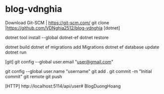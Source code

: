 # blog-vdnghia

Download Git-SCM | https://git-scm.com/
git clone  |https://github.com/VDNghia2512/blog-vdnghia
[dotnet]

dotnet tool install --global dotnet-ef
dotnet restore

dotnet build
dotnet ef migrations add Migrations
dotnet ef database update
dotnet run

[git]
git config --global user.email "user@gmail.com"

git config --global user.name "username"
git add .
git commit -m "Initial commit"
git remote
git push

[HTTP]
http://localhost:5114/api/user#   B l o g D u o n g H o a n g  
 